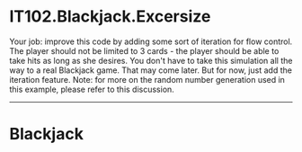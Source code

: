 # IT102.Blackjack.Excersize

Your job: improve this code by adding some sort of iteration for flow control. The player should not be limited to 3 cards - the player should be able to take hits as long as she desires. You don't have to take this simulation all the way to a real Blackjack game. That may come later. But for now, just add the iteration feature. Note: for more on the random number generation used in this example, please refer to this discussion.

----------------------------------

<!DOCTYPE html>
<html>
<body>

<h1>Blackjack</h1>

<script>
//initialize all variables
var card = 0;
var total = 0;
var hitMe = true;
var dealer = 0;

//1st card
hitMe = prompt("Current total: " + total, "Take a card? Y/N");
if (hitMe == "Y"){hitMe = true;}
else {hitMe = false;}
if(hitMe){
card = Math.ceil(11*Math.random());
total += card;
}

//2nd card
hitMe = prompt("Current total: " + total, "Take a card? Y/N");
if (hitMe == "Y"){hitMe = true;}
else {hitMe = false;}
if(hitMe){
card = Math.ceil(11*Math.random());
total += card;
}

//3rd card
hitMe = prompt("Current total: " + total, "Take a card? Y/N");
if (hitMe == "Y"){hitMe = true;}
else {hitMe = false;}
if(hitMe){
card = Math.ceil(11*Math.random());
total += card;
}

//final total
dealer = Math.ceil(11*Math.random()) + Math.ceil(11*Math.random()); //dealer always takes 2 cards
alert("Your hand is worth " + total + ". Dealer got " + dealer + ".");

</script>

</body>
</html>
